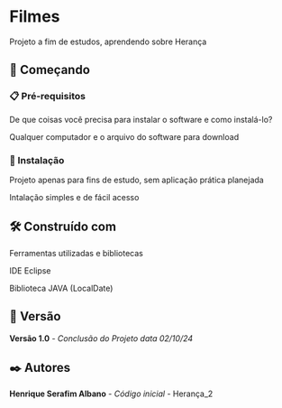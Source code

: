 # Filmes

Projeto a fim de estudos, aprendendo sobre Herança

## 🚀 Começando

### 📋 Pré-requisitos

De que coisas você precisa para instalar o software e como instalá-lo?

Qualquer computador e o arquivo do software para download

### 🔧 Instalação

Projeto apenas para fins de estudo, sem aplicação prática planejada

Intalação simples e de fácil acesso

## 🛠️ Construído com

Ferramentas utilizadas e bibliotecas

IDE Eclipse

Biblioteca JAVA (LocalDate)

## 📌 Versão

**Versão 1.0** - *Conclusão do Projeto* *data 02/10/24*

## ✒️ Autores

**Henrique Serafim Albano** - *Código inicial* - Herança_2
